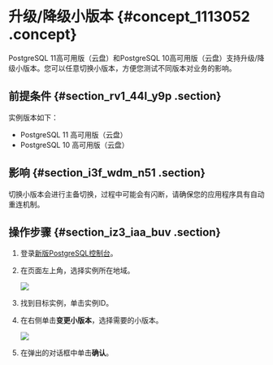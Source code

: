 # 升级/降级小版本 {#concept_1113052 .concept}

PostgreSQL 11高可用版（云盘）和PostgreSQL 10高可用版（云盘）支持升级/降级小版本。您可以任意切换小版本，方便您测试不同版本对业务的影响。

## 前提条件 {#section_rv1_44l_y9p .section}

实例版本如下：

-   PostgreSQL 11 高可用版（云盘）
-   PostgreSQL 10 高可用版（云盘）

## 影响 {#section_i3f_wdm_n51 .section}

切换小版本会进行主备切换，过程中可能会有闪断，请确保您的应用程序具有自动重连机制。

## 操作步骤 {#section_iz3_iaa_buv .section}

1.  登录[新版PostgreSQL控制台](https://postgresql.console.aliyun.com/)。
2.  在页面左上角，选择实例所在地域。

    ![](http://static-aliyun-doc.oss-cn-hangzhou.aliyuncs.com/assets/img/62164/156290077349697_zh-CN.png)

3.  找到目标实例，单击实例ID。
4.  在右侧单击**变更小版本**，选择需要的小版本。

    ![](http://static-aliyun-doc.oss-cn-hangzhou.aliyuncs.com/assets/img/895637/156290077351282_zh-CN.png)

5.  在弹出的对话框中单击**确认**。

